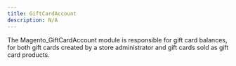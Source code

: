 ```yaml
---
title: GiftCardAccount
description: N/A
---
```


The Magento_GiftCardAccount module is responsible for gift card balances, for both gift cards created by a store administrator and gift cards sold as gift card products.
